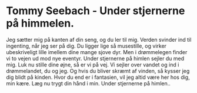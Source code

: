 # Tommy Seebach - Under stjernerne på himmelen.


Jeg sætter mig på kanten af din seng,
og du ler til mig.
Verden svinder ind til ingenting,
når jeg ser på dig.
Du ligger lige så musestille,
og virker ubeskriveligt lille
imellem dine mange sjove dyr.
Men i drømmelegen
finder vi to vejen
ud mod nye eventyr.
Under stjernerne på himlen
sejler du med mig.
Luk nu stille dine øjne,
så er vi på vej.
Vi sejler over vandet
og ind i drømmelandet,
du og jeg.
Og hvis du bliver skræmt af vinden,
så kysser jeg dig blidt på kinden.
Hvor du end er i fantasien,
vil jeg altid være
her hos dig, min kære.
Læg nu trygt din hånd i min.
Under stjernerne på himlen..

